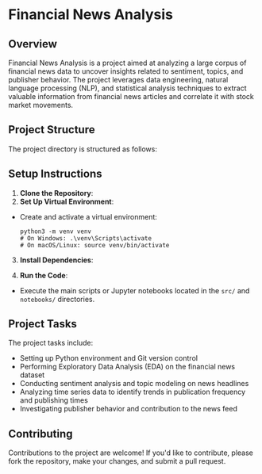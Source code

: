 # Financial News Analysis

## Overview
Financial News Analysis is a project aimed at analyzing a large corpus of financial news data to uncover insights related to sentiment, topics, and publisher behavior. The project leverages data engineering, natural language processing (NLP), and statistical analysis techniques to extract valuable information from financial news articles and correlate it with stock market movements.

## Project Structure
The project directory is structured as follows:


## Setup Instructions
1. **Clone the Repository**:
2. **Set Up Virtual Environment**:
- Create and activate a virtual environment:
  ```
  python3 -m venv venv
  # On Windows: .\venv\Scripts\activate
  # On macOS/Linux: source venv/bin/activate
  ```

3. **Install Dependencies**:

4. **Run the Code**:
- Execute the main scripts or Jupyter notebooks located in the `src/` and `notebooks/` directories.

## Project Tasks
The project tasks include:
- Setting up Python environment and Git version control
- Performing Exploratory Data Analysis (EDA) on the financial news dataset
- Conducting sentiment analysis and topic modeling on news headlines
- Analyzing time series data to identify trends in publication frequency and publishing times
- Investigating publisher behavior and contribution to the news feed

## Contributing
Contributions to the project are welcome! If you'd like to contribute, please fork the repository, make your changes, and submit a pull request.

